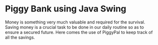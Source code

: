 # Piggy Bank using Java Swing
 Money is something very much valuable and required for the survival. Saving money is a crucial task to be done in our daily routine so as to ensure a secured future. Here comes the use of PiggyPal to keep track of all the savings.
